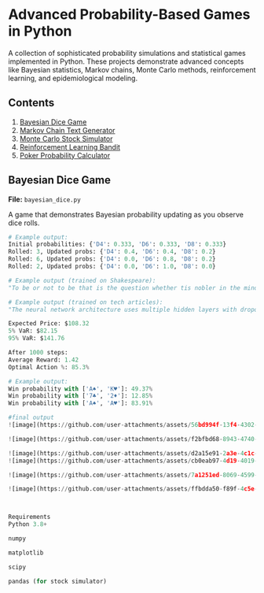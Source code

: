 # Advanced Probability-Based Games in Python

A collection of sophisticated probability simulations and statistical games implemented in Python. These projects demonstrate advanced concepts like Bayesian statistics, Markov chains, Monte Carlo methods, reinforcement learning, and epidemiological modeling.

## Contents

1. [Bayesian Dice Game](#bayesian-dice-game)
2. [Markov Chain Text Generator](#markov-chain-text-generator)
3. [Monte Carlo Stock Simulator](#monte-carlo-stock-simulator)
4. [Reinforcement Learning Bandit](#reinforcement-learning-bandit)
5. [Poker Probability Calculator](#poker-probability-calculator)

## Bayesian Dice Game

**File:** `bayesian_dice.py`

A game that demonstrates Bayesian probability updating as you observe dice rolls.

```python
# Example output:
Initial probabilities: {'D4': 0.333, 'D6': 0.333, 'D8': 0.333}
Rolled: 3, Updated probs: {'D4': 0.4, 'D6': 0.4, 'D8': 0.2}
Rolled: 6, Updated probs: {'D4': 0.0, 'D6': 0.8, 'D8': 0.2}
Rolled: 2, Updated probs: {'D4': 0.0, 'D6': 1.0, 'D8': 0.0}

# Example output (trained on Shakespeare):
"To be or not to be that is the question whether tis nobler in the mind to suffer the slings and arrows of outrageous fortune"

# Example output (trained on tech articles):
"The neural network architecture uses multiple hidden layers with dropout regularization to prevent overfitting during the training phase"

Expected Price: $108.32
5% VaR: $82.15
95% VaR: $141.76

After 1000 steps:
Average Reward: 1.42
Optimal Action %: 85.3%

# Example output:
Win probability with ['A♠', 'K♥']: 49.37%
Win probability with ['7♣', '2♦']: 12.85%
Win probability with ['A♠', 'A♥']: 83.91%

#final output
![image](https://github.com/user-attachments/assets/56bd994f-13f4-4302-a531-d9d3229a611d)

![image](https://github.com/user-attachments/assets/f2bfbd68-8943-4740-9918-ae19423a9e6e)

![image](https://github.com/user-attachments/assets/d2a15e91-2a3e-4c1c-993e-7680c20a00e5)
![image](https://github.com/user-attachments/assets/cb0eab97-4d19-4019-ab85-a68afda3bd48)

![image](https://github.com/user-attachments/assets/7a1251ed-8069-4599-bb82-9d260c46ae90)

![image](https://github.com/user-attachments/assets/ffbdda50-f89f-4c5e-be5c-221cc99d7065)



Requirements
Python 3.8+

numpy

matplotlib

scipy

pandas (for stock simulator)
